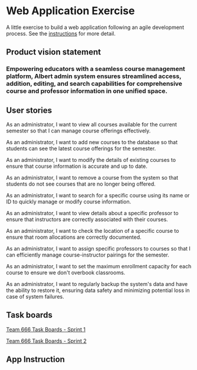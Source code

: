 # Web Application Exercise

A little exercise to build a web application following an agile development process. See the [instructions](instructions.md) for more detail.

## Product vision statement


### Empowering educators with a seamless course management platform, Albert admin system ensures streamlined access, addition, editing, and search capabilities for comprehensive course and professor information in one unified space.


## User stories

As an administrator, I want to view all courses available for the current semester so that I can manage course offerings effectively.

As an administrator, I want to add new courses to the database so that students can see the latest course offerings for the semester.

As an administrator, I want to modify the details of existing courses to ensure that course information is accurate and up to date.

As an administrator, I want to remove a course from the system so that students do not see courses that are no longer being offered.

As an administrator, I want to search for a specific course using its name or ID to quickly manage or modify course information.

As an administrator, I want to view details about a specific professor to ensure that instructors are correctly associated with their courses.

As an administrator, I want to check the location of a specific course to ensure that room allocations are correctly documented.

As an administrator, I want to assign specific professors to courses so that I can efficiently manage course-instructor pairings for the semester.

As an administrator, I want to set the maximum enrollment capacity for each course to ensure we don't overbook classrooms.

As an administrator, I want to regularly backup the system's data and have the ability to restore it, ensuring data safety and minimizing potential loss in case of system failures.


## Task boards

[Team 666 Task Boards - Sprint 1](https://github.com/orgs/software-students-fall2023/projects/36/views/1)

[Team 666 Task Boards - Sprint 2](https://github.com/orgs/software-students-fall2023/projects/52)

## App Instruction
